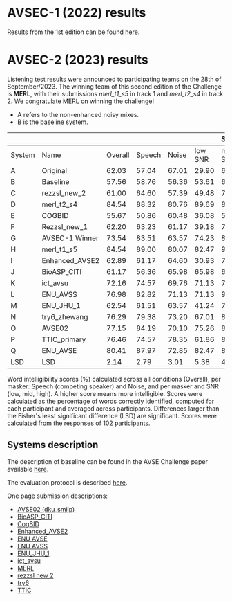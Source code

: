 # AVSEC-1 (2022) results

Results from the 1st edition can be found [here](/avsec1/results.md).

[//]: # (You can find the AVSE Challenge 2022 paper in the following link:)

[//]: # ()
[//]: # ([AVSE Challenge: Audio-Visual Speech Enhancement Challenge]&#40;https://www.research.ed.ac.uk/en/publications/avse-challenge-audio-visual-speech-enhancement-challenge&#41;)

# AVSEC-2 (2023) results

Listening test results were announced to participating teams on the 28th of September/2023. 
The winning team of this second edition of the Challenge is **MERL**, with their submissions *merl_t1_s5* in track 1 and *merl_t2_s4* in track 2. 
We congratulate MERL on winning the challenge!

- A refers to the non-enhanced noisy mixes.
- B is the baseline system.


|          |                |         |          |          |            | **Speech** |          |          | **Noise** |          |
|----------|----------------|---------|----------|----------|------------|------------|----------|----------|-----------|----------|
| System   | Name           | Overall | Speech  | Noise    | low SNR    | mid SNR    | high SNR | low SNR  | mid SNR   | high SNR |
| A        | Original       | 62.03   | 57.04   | 67.01    | 29.90      | 65.98      | 75.26    | 41.24    | 69.07     | 90.72    |
| B        | Baseline       | 57.56   | 58.76   | 56.36    | 53.61      | 64.95      | 57.73    | 44.33    | 65.98     | 58.76    |
| C        | rezzsl_new_2   | 61.00   | 64.60   | 57.39    | 49.48      | 74.23      | 70.10    | 30.93    | 57.73     | 83.51    |
| D        | merl_t2_s4     | 84.54   | 88.32   | 80.76    | 89.69      | 83.51      | 91.75    | 63.92    | 83.51     | 94.85    |
| E        | COGBID         | 55.67   | 50.86   | 60.48    | 36.08      | 54.64      | 61.86    | 36.08    | 70.10     | 75.26    |
| F        | Rezzsl_new_1   | 62.20   | 63.23   | 61.17    | 39.18      | 71.13      | 79.38    | 35.05    | 65.98     | 82.47    |
| G        | AVSEC-1 Winner | 73.54   | 83.51   | 63.57    | 74.23      | 89.69      | 86.60    | 46.39    | 70.10     | 74.23    |
| H        | merl_t1_s5     | 84.54   | 89.00   | 80.07    | 82.47      | 93.81      | 90.72    | 67.01    | 84.54     | 88.66    |
| I        | Enhanced_AVSE2 | 62.89   | 61.17   | 64.60    | 30.93      | 70.10      | 82.47    | 41.24    | 68.04     | 84.54    |
| J        | BioASP_CITI    | 61.17   | 56.36   | 65.98    | 65.98      | 62.89      | 40.21    | 49.48    | 72.16     | 76.29    |
| K        | ict_avsu       | 72.16   | 74.57   | 69.76    | 71.13      | 76.29      | 76.29    | 57.73    | 63.92     | 87.63    |
| L        | ENU_AVSS       | 76.98   | 82.82   | 71.13    | 71.13      | 90.72      | 86.60    | 58.76    | 74.23     | 80.41    |
| M        | ENU_JHU_1      | 62.54   | 61.51   | 63.57    | 41.24      | 75.26      | 68.04    | 37.11    | 69.07     | 84.54    |
| N        | try6_zhewang   | 76.29   | 79.38   | 73.20    | 67.01      | 87.63      | 83.51    | 53.61    | 77.32     | 88.66    |
| O        | AVSE02         | 77.15   | 84.19   | 70.10    | 75.26      | 89.69      | 87.63    | 48.45    | 75.26     | 86.60    |
| P        | TTIC_primary   | 76.46   | 74.57   | 78.35    | 61.86      | 84.54      | 77.32    | 73.20    | 76.29     | 85.57    |
| Q        | ENU_AVSE       | 80.41   | 87.97   | 72.85    | 82.47      | 88.66      | 92.78    | 59.79    | 79.38     | 79.38    |
| LSD      | LSD            | 2.14    | 2.79    | 3.01     | 5.38       | 4.74       | 4.74     | 5.77     | 5.28      | 4.41     |

Word intelligibility scores (\%) calculated across all conditions (Overall), per masker: Speech (competing speaker) and Noise, and per masker and SNR (low, mid, high). A higher score means more intelligible. Scores were calculated as the percentage of words correctly identified, computed for each participant and averaged across participants. Differences larger than the Fisher's least significant difference (LSD) are significant. Scores were calculated from the responses of 102 participants.

## Systems description

The description of baseline can be found in the AVSE Challenge paper available [here](https://www.research.ed.ac.uk/en/publications/avse-challenge-audio-visual-speech-enhancement-challenge).

The evaluation protocol is described [here](https://www.research.ed.ac.uk/en/publications/efficient-intelligibility-evaluation-using-keyword-spotting-a-stu).

One page submission descriptions:  

- [AVSE02 (dku_smiip)](https://challenge.cogmhear.org/submissions/2023/AVSE02%20(dku_smiip).pdf)
- [BioASP_CITI](https://challenge.cogmhear.org/submissions/2023/BioASP_CITI.pdf)
- [CogBID](https://challenge.cogmhear.org/submissions/2023/CogBID.pdf)
- [Enhanced_AVSE2](https://challenge.cogmhear.org/submissions/2023/Enhanced_AVSE2.pdf)
- [ENU AVSE](https://challenge.cogmhear.org/submissions/2023/ENU%20AVSE.pdf)
- [ENU AVSS](https://challenge.cogmhear.org/submissions/2023/ENU%20AVSS.pdf)
- [ENU_JHU_1](https://challenge.cogmhear.org/submissions/2023/ENU_JHU_1.pdf)
- [ict_avsu](https://challenge.cogmhear.org/submissions/2023/ict_avsu.pdf)
- [MERL](https://challenge.cogmhear.org/submissions/2023/MERL.pdf)
- [rezzsl new 2](https://challenge.cogmhear.org/submissions/2023/rezzsl%20new%202.pdf)
- [try6](https://challenge.cogmhear.org/submissions/2023/try6.pdf)
- [TTIC](https://challenge.cogmhear.org/submissions/2023/TTIC.pdf)


